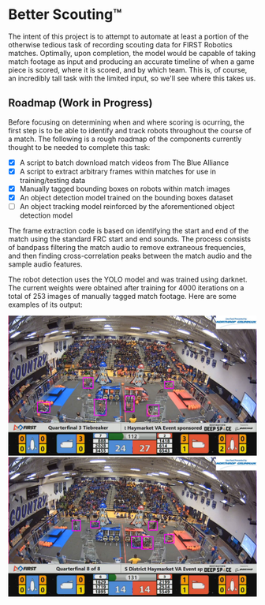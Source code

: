 # Better Scouting™

The intent of this project is to attempt to automate at least a portion
of the otherwise tedious task of recording scouting data for FIRST
Robotics matches. Optimally, upon completion, the model would be
capable of taking match footage as input and producing an accurate
timeline of when a game piece is scored, where it is scored, and by
which team. This is, of course, an incredibly tall task with the
limited input, so we'll see where this takes us.

## Roadmap (Work in Progress)

Before focusing on determining when and where scoring is ocurring, the
first step is to be able to identify and track robots throughout the
course of a match. The following is a rough roadmap of the components
currently thought to be needed to complete this task:

- [x] A script to batch download match videos from The Blue Alliance
- [X] A script to extract arbitrary frames within matches for use in
training/testing data
- [X] Manually tagged bounding boxes on robots within match images
- [X] An object detection model trained on the bounding boxes dataset
- [ ] An object tracking model reinforced by the aforementioned object
detection model

The frame extraction code is based on identifying the start and end of
the match using the standard FRC start and end sounds. The process
consists of bandpass filtering the match audio to remove extraneous
frequencies, and then finding cross-correlation peaks between the match
audio and the sample audio features.

The robot detection uses the YOLO model and was trained using darknet.
The current weights were obtained after training for 4000 iterations
on a total of 253 images of manually tagged match footage. Here are some
examples of its output:

![Robot Detection 1](./examples/detection01.jpg)
![Robot Detection 1](./examples/detection02.jpg)
